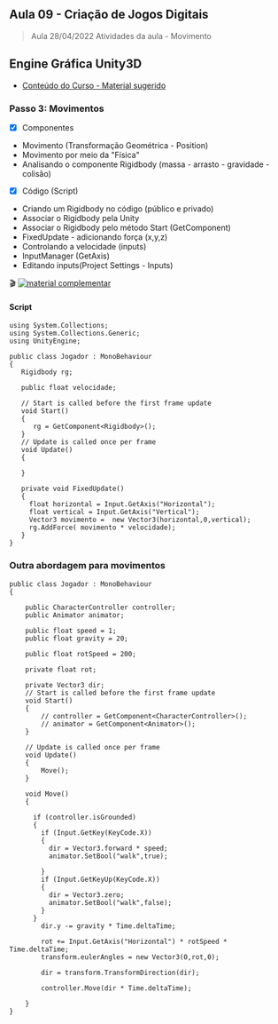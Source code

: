 ## Aula 09 - Criação de Jogos Digitais

> Aula 28/04/2022 
> Atividades da aula - Movimento

## Engine Gráfica Unity3D

- [Conteúdo do Curso - Material sugerido](https://docs.unity3d.com/Manual/Materials.html)


### Passo 3: Movimentos
- [x] Componentes
 - Movimento (Transformação Geométrica - Position)
 - Movimento por meio da "Física"
  - Analisando o componente Rigidbody (massa - arrasto - gravidade - colisão)
- [x] Código (Script)
 - Criando um Rigidbody no código (público e privado)
  - Associar o Rigidbody pela Unity
  - Associar o Rigidbody pelo método Start (GetComponent<Rigidbody>)
  - FixedUpdate - adicionando força (x,y,z)  
  - Controlando a velocidade (inputs)
   - InputManager (GetAxis)
  - Editando inputs(Project Settings - Inputs)

🎬
[![material complementar](https://github.com/marcoswagner-commits/projetos_cg/blob/aa3f6a6ace359cfac3b5b9f9758fb9c642fe950b/Capa_Aula_Unity3D.png)](https://www.youtube.com/watch?v=i_1jef-1pgQ)
 
#### Script
 ```
using System.Collections;
using System.Collections.Generic;
using UnityEngine;

public class Jogador : MonoBehaviour
{
    Rigidbody rg;

    public float velocidade;
     
    // Start is called before the first frame update
    void Start()
    {
       rg = GetComponent<Rigidbody>();
    }
    // Update is called once per frame
    void Update()
    {
       
    }

    private void FixedUpdate() 
    {
      float horizontal = Input.GetAxis("Horizontal");
      float vertical = Input.GetAxis("Vertical");
      Vector3 movimento =  new Vector3(horizontal,0,vertical);
      rg.AddForce( movimento * velocidade);
    }
}
 ```
 
 ### Outra abordagem para movimentos
 
```
public class Jogador : MonoBehaviour
{

    public CharacterController controller;
    public Animator animator;

    public float speed = 1;
    public float gravity = 20;

    public float rotSpeed = 200;

    private float rot;

    private Vector3 dir;
    // Start is called before the first frame update
    void Start()
    {
        // controller = GetComponent<CharacterController>();
        // animator = GetComponent<Animator>();
    }

    // Update is called once per frame
    void Update()
    {
        Move();
    }

    void Move() 
    {
      
      if (controller.isGrounded) 
      {
        if (Input.GetKey(KeyCode.X)) 
        {
          dir = Vector3.forward * speed;
          animator.SetBool("walk",true);

        }
        if (Input.GetKeyUp(KeyCode.X)) 
        {
          dir = Vector3.zero;
          animator.SetBool("walk",false);
        }
      }
        dir.y -= gravity * Time.deltaTime;

        rot += Input.GetAxis("Horizontal") * rotSpeed * Time.deltaTime;
        transform.eulerAngles = new Vector3(0,rot,0);

        dir = transform.TransformDirection(dir);

        controller.Move(dir * Time.deltaTime);
      
    }
}
```
 
